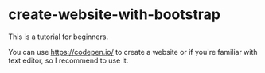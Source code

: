 # create-website-with-bootstrap
This is a tutorial for beginners.

You can use https://codepen.io/ to create a website or if you're familiar with text editor, so I recommend to use it.